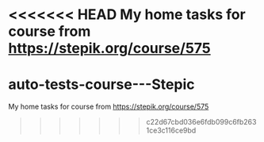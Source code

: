 <<<<<<< HEAD
My home tasks for course from https://stepik.org/course/575
=======
# auto-tests-course---Stepic
My home tasks for course
from https://stepik.org/course/575
>>>>>>> c22d67cbd036e6fdb099c6fb2631ce3c116ce9bd
